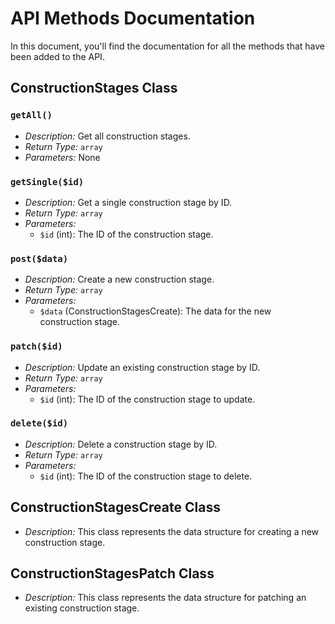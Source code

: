 # API Methods Documentation

In this document, you'll find the documentation for all the methods that have been added to the API.

## ConstructionStages Class

### `getAll()`

- *Description:* Get all construction stages.
- *Return Type:* `array`
- *Parameters:* None

### `getSingle($id)`

- *Description:* Get a single construction stage by ID.
- *Return Type:* `array`
- *Parameters:*
  - `$id` (int): The ID of the construction stage.

### `post($data)`

- *Description:* Create a new construction stage.
- *Return Type:* `array`
- *Parameters:*
  - `$data` (ConstructionStagesCreate): The data for the new construction stage.

### `patch($id)`

- *Description:* Update an existing construction stage by ID.
- *Return Type:* `array`
- *Parameters:*
  - `$id` (int): The ID of the construction stage to update.

### `delete($id)`

- *Description:* Delete a construction stage by ID.
- *Return Type:* `array`
- *Parameters:*
  - `$id` (int): The ID of the construction stage to delete.

## ConstructionStagesCreate Class

- *Description:* This class represents the data structure for creating a new construction stage.

## ConstructionStagesPatch Class

- *Description:* This class represents the data structure for patching an existing construction stage.
